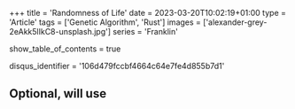+++
title = 'Randomness of Life'
date = 2023-03-20T10:02:19+01:00
type = 'Article'
tags = ['Genetic Algorithm', 'Rust']
images = ['alexander-grey-2eAkk5lIkC8-unsplash.jpg']
series = 'Franklin'

show_table_of_contents = true

disqus_identifier = '106d479fccbf4664c64e7fe4d855b7d1'
## Optional, will use <title> tag value instead.
# disqus_title = ''
## Optional, will use window.location.href instead.
# disqus_url = ''
show_disqus = true
show_comment_count = true

share_buttons = ['facebook', 'twitter']

katex = true
draft = false
+++

In the previous article from this series (see [here]({{< relref "/articles/franklin/art-from-chaos" >}})), we've talked
about genetic algorithms and how they can be used to generate art. Now let's put those ideas into action and focus on
implementing the first part of our artistic toolset: **mutators**.

<!--more-->

## Preparing the ecosystem

Before we begin working on mutators, we need to prepare an environment in which our specimens can thrive. We don't need
much - right now the only thing is _a generation_. For the record, in this context, a generation is a collection of
specimen which can be mutated, scored, and bred (basically experimented upon) to get us closer to the optimum. Since our
specimens are images, they can be represented by the following structs:

```rust
struct Pixel {
    r: u8,
    g: u8,
    b: u8,
}

struct Image {
    height: usize,
    width: usize,
    pixels: Vec<Pixel>,
}
```

Representing each pixel as a 24-bit value gives us some flexibility here - it allows us to operate on two color depths:
[true color](https://en.wikipedia.org/wiki/Color_depth#True_color_(24-bit)) (which uses 24-bit colors) and
[grayscale](https://en.wikipedia.org/wiki/Grayscale) (8-bit). Creating a grayscale pixel can be done by setting up all
color channels to the same value. True, it uses thrice as much memory as it could, but...

> Premature optimization is the root of all evil.  
> ~ Donald Knuth

{{< underline >}}Method of initializing{{< /underline >}}[^1] the generation will affect how fast we can search the
solution space. As the algorithm produces more fitted images, the specimens get closed to the source image. But we don't
really care about how _fast_ the optimum can be achieved, frankly, we don't really care about achieving the optimum in
the first place. It is _the process_ of getting more fitted images and seeing how they evolve what's really interesting.
Therefore our generation will be initialized by blank images - images filled by white pixels. It will reduce pace of
solution space search, but will produce images that are more visually interesting. We are here to do art, after all.
:art:

```rust
impl Pixel {
    #[must_use]
    pub const fn white() -> Self {
        Pixel::new(255, 255, 255)
    }

    #[must_use]
    pub const fn new(r: u8, g: u8, b: u8) -> Self {
        Pixel { r, g, b }
    }
}

impl Image {
    #[must_use]
    pub fn new(height: usize, width: usize, pixels: Vec<Pixel>) -> Self {
        Self {
            height,
            width,
            pixels,
        }
    }

    #[must_use]
    pub fn blank(height: usize, width: usize, pixel: &Pixel) -> Self {
        let size = height * width;
        let pixels = vec![pixel.clone(); size];

        Self::new(height, width, pixels)
    }
}

#[must_use]
fn get_first_generation(
    vec_len: usize,
    image_height: usize,
    image_width: usize
) -> Vec<Image> {
    let pixel = Pixel::white();
    vec![Image::blank(height, width, &pixel); vec_len]
}
```

This code takes care of initializing the generation. :ok_hand:

## Throwing dice and hoping for the best

As was mentioned in the previous article, mutators act only on one specimen at a time, inserting random modification
onto it. With that description alone, we can already define a contract for all mutators we're going to implement:

```rust
pub trait Mutator {
    fn mutate(&self, image: &mut Image);
}
```

Why `&self` and not `&mut self`? Due to the fact that mutations are independent of one another, they can be performed
concurrently. In fact, as we will see in the future articles, mutating and scoring are the only steps that can be
_easily_ run in parallel.

{{< figure src="./genetic-algorithm-flow.png" alt="Genetic Algorithm Flow"
    caption="A diagram showing the flow of actions applied on a single generation."
>}}

### Throwing a rectangular dice

Rectangles are the easiest shape to draw both algorithmically and IRL; our first mutator will use rectangles as a
mutation primitive. To generate a random rectangle we need have the following:

* coordinates of one of its corners,
* width,
* height,
* fill color.

_Fill color_ is pretty straightforward, but other values have some constraints they need to meet. An image we'll be
mutating has width and height - let's assume it's {{< mono >}}n{{< /mono >}} and {{< mono >}}m{{< /mono >}}
respectively. Coordinates of one of the corners, in our case it's going to be top-left, are limited by the image
dimensions. Width and height are limited by both image dimensions, and the coordinates we just generated.

$$
    x \in \lbrack 0 .. n \lbrack \newline
    y \in \lbrack 0 .. m \lbrack \newline
    width \in \lbrack 1 .. n - x + 1 \lbrack \newline
    height \in \lbrack 1 .. m - y + 1 \lbrack \newline
$$

Why coordinates intervals are right-open? Because if the mutator selects the very right or bottom edge, then the
rectangle would need to have zero width/height. By not right-closing the intervals, we ensure that there's at least one
pixel which can be mutated :ok_hand:. Similarly both {{< mono >}}width{{< /mono >}} and {{< mono >}}height{{< /mono >}}
intervals are right-open to ensure that the rectangle will not overflow the image.

```rust
struct RandomRectangle {
    x: usize,
    y: usize,
    width: usize,
    height: usize,
}

#[must_use]
fn get_random_rectangle(random: &mut Random, image: &Image) -> RandomRectangle {
    let image_width = image.width();
    let image_height = image.height();

    let x = random.get_random(0usize, image_width);
    let y = random.get_random(0usize, image_height);

    let width = random.get_random(0usize, image_width - x) + 1;
    let height = random.get_random(0usize, image_height - y) + 1;

    RandomRectangle {
        x,
        y,
        width,
        height,
    }
}
```

Function `get_random_rectangle` is a neat helper: based on the given {{< underline >}}RNG{{< /underline >}}[^2] and
image, it returns a struct representing a random rectangle within the boundaries of the image.

Only two things left to do: generate random color and draw the shape. The implementation of rectangle mutator will look
like this:

```rust
#[derive(Debug, Default)]
pub struct RectangleMutator;

impl Mutator for RectangleMutator {
    fn mutate(&self, image: &mut Image) {
        let mut random = Random::default();
        let rect = get_random_rectangle(&mut random, image);

        let r = random.get_random(0u8, 255);
        let g = random.get_random(0u8, 255);
        let b = random.get_random(0u8, 255);

        let image_width = image.width();

        for j in rect.y..(rect.height + rect.y) {
            for i in rect.x..(rect.width + rect.x) {
                let pixel = &mut image[j * image_width + i];
                pixel.r(r);
                pixel.g(g);
                pixel.b(b);
            }
        }
    }
}
```

The implementation is really simple. First we get a random rectangle _(using the helper function)_, then generate color
channels, and finally draw the shape. Drawing itself is done by two nested loops iterating over columns and rows of the
image. With the two indexes it references a specific pixel: `j * image_width + 1` and finally overrides it using the
color channels.

Cool, let's see what the program generates after 10 000 generations when initialized with
[Mona Lisa](https://en.wikipedia.org/wiki/File:Mona_Lisa,_by_Leonardo_da_Vinci,_from_C2RMF_retouched.jpg).

{{< figure src="./output_010000.png" alt="Random noise"
    title="Mona Lisa (generation #10 000)"
    class="border"
>}}

Doesn't really looks like anything. :neutral_face:  
Which isn't very surprising; the code did what it was suppose to do: it generated random rectangles on the white image.
Since we don't have any scoring logic yet (that's a topic for another article) the resulting image is composed of random
noise. We'll need to wait a bit longer to get an image that even remotely reflects "Mona Lisa".

### Throwing dice of other shapes

It'd be nice to have mutators other than `RectangleMutator`, which are able to mutate images with different shapes, but
I'm not going to cover them here. The reason is simple - they operate under the same rules: you need to define
boundaries first and then you need to draw the desired shape. I've implemented two other mutators: `TriangleMutator` and
`CircleMutator`. Their sources can be found
[here](https://github.com/nathiss/franklin/tree/73aa8dada3e8c3cae9aff5e24637785268e3527a/src/mutators).

## Afterword

You might've noticed that the code examples of this article are not strictly bounded together, meaning you cannot just
copy them to have a working example. A bunch of things like: `Random` implementation, loading the original image,
mutation loop, and the whole `impl Image` block are missing. If you want to have a working solution it's
[here](https://github.com/nathiss/franklin/tree/73aa8dada3e8c3cae9aff5e24637785268e3527a) _(locked down to the newest
commit at the moment of writing - 73aa8da)_. The goal of this series is not to go through every single line of code to
build a working utility, but rather to present an idea. So, moving forward all future articles from this series will
also be done in that style.

{{< figure src="./alexander-grey-2eAkk5lIkC8-unsplash.jpg" alt="Randomness of Life"
    caption="Photo by [Alexander Grey](https://unsplash.com/@sharonmccutcheon?utm_source=unsplash&utm_medium=referral&utm_content=creditCopyText) on [Unsplash](https://unsplash.com/photos/2eAkk5lIkC8?utm_source=unsplash&utm_medium=referral&utm_content=creditCopyText)"
    class="border"
>}}

Stay tuned :ocean:

<!-- Footnotes -->

[^1]: Usually the generation is generated randomly. See
[here](https://en.wikipedia.org/wiki/Genetic_algorithm#Initialization).

[^2]: `Random` is a project-private utility class. Source can be found
[here](https://github.com/nathiss/franklin/blob/73aa8dada3e8c3cae9aff5e24637785268e3527a/src/util/random.rs).
